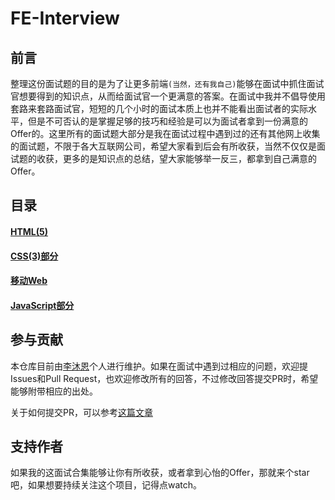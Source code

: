 # FE-Interview

## 前言
整理这份面试题的目的是为了让更多前端`(当然，还有我自己)`能够在面试中抓住面试官想要得到的知识点，从而给面试官一个更满意的答案。在面试中我并不倡导使用套路来套路面试官，短短的几个小时的面试本质上也并不能看出面试者的实际水平，但是不可否认的是掌握足够的技巧和经验是可以为面试者拿到一份满意的Offer的。这里所有的面试题大部分是我在面试过程中遇到过的还有其他网上收集的面试题，不限于各大互联网公司，希望大家看到后会有所收获，当然不仅仅是面试题的收获，更多的是知识点的总结，望大家能够举一反三，都拿到自己满意的Offer。

## 目录
#### [HTML(5)](docs/HTML.md)
#### [CSS(3)部分](docs/CSS.md)
#### [移动Web](docs/MobileWeb.md)
#### [JavaScript部分](docs/JavaScript.md)


## 参与贡献
本仓库目前由[李沐恩](https://github.com/limuen)个人进行维护。如果在面试中遇到过相应的问题，欢迎提Issues和Pull Request，也欢迎修改所有的回答，不过修改回答提交PR时，希望能够附带相应的出处。

关于如何提交PR，可以参考[这篇文章](http://blog.csdn.net/qq_33429968/article/details/62219783)


## 支持作者
如果我的这面试合集能够让你有所收获，或者拿到心怡的Offer，那就来个star吧，如果想要持续关注这个项目，记得点watch。